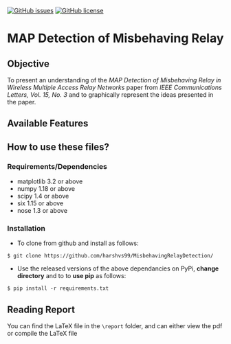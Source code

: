 [![GitHub issues](https://img.shields.io/github/issues/harshvs99/MisbehavingRelayDetection)](https://github.com/harshvs99/MisbehavingRelayDetection/issues)
[![GitHub license](https://img.shields.io/github/license/harshvs99/MisbehavingRelayDetection)](https://github.com/harshvs99/MisbehavingRelayDetection/blob/master/LICENSE)

# MAP Detection of Misbehaving Relay
## Objective
To present an understanding of the _MAP Detection of Misbehaving Relay in Wireless Multiple Access Relay Networks_ paper from _IEEE Communications Letters, Vol. 15, No. 3_ and to graphically represent the ideas presented in the paper.

## Available Features

## How to use these files?
### Requirements/Dependencies
- matplotlib 3.2 or above
- numpy 1.18 or above
- scipy 1.4 or above
- six 1.15 or above
- nose 1.3 or above
### Installation
- To clone from github and install as follows:
```
$ git clone https://github.com/harshvs99/MisbehavingRelayDetection/
```
- Use the released versions of the above dependancies on PyPi, **change directory** and to to **use pip** as follows:
```
$ pip install -r requirements.txt
```

## Reading Report
You can find the LaTeX file in the `\report` folder, and can either view the pdf or compile the LaTeX file 

